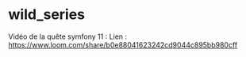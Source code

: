 # wild_series

Vidéo de la quête symfony 11 :
Lien : https://www.loom.com/share/b0e88041623242cd9044c895bb980cff

